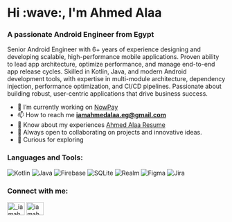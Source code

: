 <h1 align="left">Hi :wave:, I'm Ahmed Alaa</h1>
<h3 align="left">A passionate Android Engineer from Egypt</h3>
<p dir="auto">Senior Android Engineer with 6+ years of experience designing and developing scalable, high-performance mobile applications. Proven ability to lead app architecture, optimize performance, and manage end-to-end app release cycles. Skilled in Kotlin, Java, and modern Android development tools, with expertise in multi-module architecture, dependency injection, performance optimization, and CI/CD pipelines. Passionate about building robust, user-centric applications that drive business success.</p>

- :telescope: I’m currently working on [NowPay](https://nowpay.com/)
- :mailbox: How to reach me **iamahmedalaa.eg@gmail.com**
- :page_facing_up: Know about my experiences [Ahmed Alaa Resume](https://drive.google.com/file/d/1PyHXDfCxujhqdm_UzYCkvnD1n1w0MSG_/view?usp=sharing)
- :handshake: Always open to collaborating on projects and innovative ideas.
- :seedling: Curious for exploring

<h3 align="left">Languages and Tools:</h3>

![Kotlin](https://img.shields.io/badge/kotlin-%237F52FF.svg?style=for-the-badge&logo=kotlin&logoColor=white) ![Java](https://img.shields.io/badge/java-%23ED8B00.svg?style=for-the-badge&logo=openjdk&logoColor=white) ![Firebase](https://img.shields.io/badge/Firebase-039BE5?style=for-the-badge&logo=Firebase&logoColor=white) ![SQLite](https://img.shields.io/badge/sqlite-%2307405e.svg?style=for-the-badge&logo=sqlite&logoColor=white) ![Realm](https://img.shields.io/badge/Realm-39477F?style=for-the-badge&logo=realm&logoColor=white) ![Figma](https://img.shields.io/badge/figma-%23F24E1E.svg?style=for-the-badge&logo=figma&logoColor=white) ![Jira](https://img.shields.io/badge/jira-%230A0FFF.svg?style=for-the-badge&logo=jira&logoColor=white)
<h3 align="left">Connect with me:</h3>
<p align="left">
<a href="https://twitter.com/_iamahmedalaa" target="blank"><img align="center" src="https://raw.githubusercontent.com/rahuldkjain/github-profile-readme-generator/master/src/images/icons/Social/twitter.svg" alt="_iamahmedalaa" height="30" width="40" /></a>
<a href="https://www.linkedin.com/in/iamahmedalaa/" target="blank"><img align="center" src="https://raw.githubusercontent.com/rahuldkjain/github-profile-readme-generator/master/src/images/icons/Social/linked-in-alt.svg" alt="iamahmedalaa" height="30" width="40" /></a>
</p>
